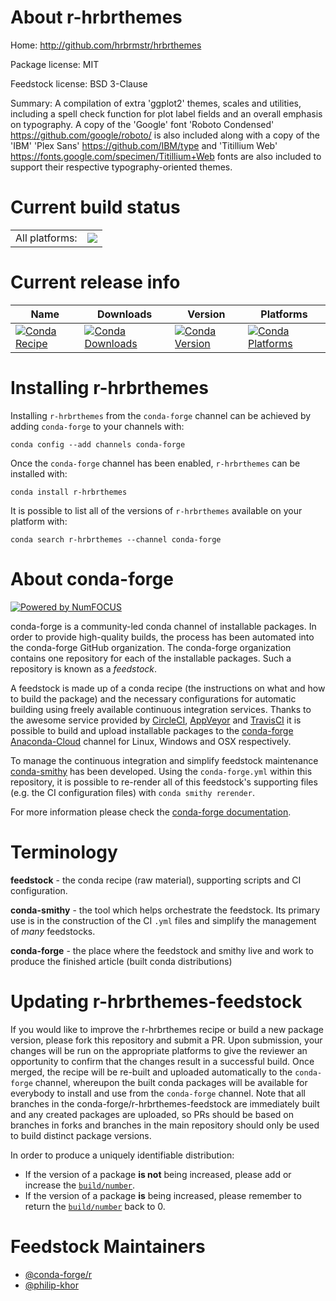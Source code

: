 About r-hrbrthemes
==================

Home: http://github.com/hrbrmstr/hrbrthemes

Package license: MIT

Feedstock license: BSD 3-Clause

Summary: A compilation of extra 'ggplot2' themes, scales and utilities, including a  spell check function for plot label fields and an overall emphasis on typography.  A copy of the 'Google' font 'Roboto Condensed' <https://github.com/google/roboto/>  is also included along with a copy of the 'IBM' 'Plex Sans' <https://github.com/IBM/type> and 'Titillium Web' <https://fonts.google.com/specimen/Titillium+Web> fonts are also included to support their respective typography-oriented themes.



Current build status
====================


<table><tr><td>All platforms:</td>
    <td>
      <a href="https://dev.azure.com/conda-forge/feedstock-builds/_build/latest?definitionId=2465&branchName=master">
        <img src="https://dev.azure.com/conda-forge/feedstock-builds/_apis/build/status/r-hrbrthemes-feedstock?branchName=master">
      </a>
    </td>
  </tr>
</table>

Current release info
====================

| Name | Downloads | Version | Platforms |
| --- | --- | --- | --- |
| [![Conda Recipe](https://img.shields.io/badge/recipe-r--hrbrthemes-green.svg)](https://anaconda.org/conda-forge/r-hrbrthemes) | [![Conda Downloads](https://img.shields.io/conda/dn/conda-forge/r-hrbrthemes.svg)](https://anaconda.org/conda-forge/r-hrbrthemes) | [![Conda Version](https://img.shields.io/conda/vn/conda-forge/r-hrbrthemes.svg)](https://anaconda.org/conda-forge/r-hrbrthemes) | [![Conda Platforms](https://img.shields.io/conda/pn/conda-forge/r-hrbrthemes.svg)](https://anaconda.org/conda-forge/r-hrbrthemes) |

Installing r-hrbrthemes
=======================

Installing `r-hrbrthemes` from the `conda-forge` channel can be achieved by adding `conda-forge` to your channels with:

```
conda config --add channels conda-forge
```

Once the `conda-forge` channel has been enabled, `r-hrbrthemes` can be installed with:

```
conda install r-hrbrthemes
```

It is possible to list all of the versions of `r-hrbrthemes` available on your platform with:

```
conda search r-hrbrthemes --channel conda-forge
```


About conda-forge
=================

[![Powered by NumFOCUS](https://img.shields.io/badge/powered%20by-NumFOCUS-orange.svg?style=flat&colorA=E1523D&colorB=007D8A)](http://numfocus.org)

conda-forge is a community-led conda channel of installable packages.
In order to provide high-quality builds, the process has been automated into the
conda-forge GitHub organization. The conda-forge organization contains one repository
for each of the installable packages. Such a repository is known as a *feedstock*.

A feedstock is made up of a conda recipe (the instructions on what and how to build
the package) and the necessary configurations for automatic building using freely
available continuous integration services. Thanks to the awesome service provided by
[CircleCI](https://circleci.com/), [AppVeyor](https://www.appveyor.com/)
and [TravisCI](https://travis-ci.com/) it is possible to build and upload installable
packages to the [conda-forge](https://anaconda.org/conda-forge)
[Anaconda-Cloud](https://anaconda.org/) channel for Linux, Windows and OSX respectively.

To manage the continuous integration and simplify feedstock maintenance
[conda-smithy](https://github.com/conda-forge/conda-smithy) has been developed.
Using the ``conda-forge.yml`` within this repository, it is possible to re-render all of
this feedstock's supporting files (e.g. the CI configuration files) with ``conda smithy rerender``.

For more information please check the [conda-forge documentation](https://conda-forge.org/docs/).

Terminology
===========

**feedstock** - the conda recipe (raw material), supporting scripts and CI configuration.

**conda-smithy** - the tool which helps orchestrate the feedstock.
                   Its primary use is in the construction of the CI ``.yml`` files
                   and simplify the management of *many* feedstocks.

**conda-forge** - the place where the feedstock and smithy live and work to
                  produce the finished article (built conda distributions)


Updating r-hrbrthemes-feedstock
===============================

If you would like to improve the r-hrbrthemes recipe or build a new
package version, please fork this repository and submit a PR. Upon submission,
your changes will be run on the appropriate platforms to give the reviewer an
opportunity to confirm that the changes result in a successful build. Once
merged, the recipe will be re-built and uploaded automatically to the
`conda-forge` channel, whereupon the built conda packages will be available for
everybody to install and use from the `conda-forge` channel.
Note that all branches in the conda-forge/r-hrbrthemes-feedstock are
immediately built and any created packages are uploaded, so PRs should be based
on branches in forks and branches in the main repository should only be used to
build distinct package versions.

In order to produce a uniquely identifiable distribution:
 * If the version of a package **is not** being increased, please add or increase
   the [``build/number``](https://conda.io/docs/user-guide/tasks/build-packages/define-metadata.html#build-number-and-string).
 * If the version of a package **is** being increased, please remember to return
   the [``build/number``](https://conda.io/docs/user-guide/tasks/build-packages/define-metadata.html#build-number-and-string)
   back to 0.

Feedstock Maintainers
=====================

* [@conda-forge/r](https://github.com/conda-forge/r/)
* [@philip-khor](https://github.com/philip-khor/)


